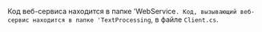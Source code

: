 Код веб-сервиса находится в папке 'WebService`. Код, вызывающий веб-сервис находится в папке 'TextProcessing`, в файле `Client.cs`.
